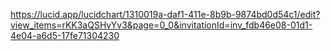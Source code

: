https://lucid.app/lucidchart/1310019a-daf1-411e-8b9b-9874bd0d54c1/edit?view_items=rKK3aQSHvYv3&page=0_0&invitationId=inv_fdb46e08-01d1-4e04-a6d5-17fe71304230
